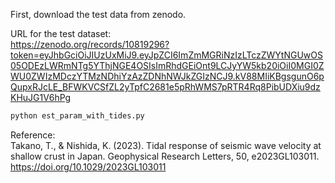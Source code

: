 First, download the test data from zenodo.

URL for the test dataset:   
https://zenodo.org/records/10819296?token=eyJhbGciOiJIUzUxMiJ9.eyJpZCI6ImZmMGRiNzIzLTczZWYtNGUwOS05ODEzLWRmNTg5YThjNGE4OSIsImRhdGEiOnt9LCJyYW5kb20iOiI0MGI0ZWU0ZWIzMDczYTMzNDhiYzAzZDNhNWJkZGIzNCJ9.kV88MIiKBgsgunO6pQupxRJcLE_BFWKVCSfZL2yTpfC2681e5pRhWMS7pRTR4Rq8PibUDXiu9dzKHuJG1V6hPg


```python
python est_param_with_tides.py
```

Reference:   
Takano, T., & Nishida, K. (2023). Tidal response of seismic wave velocity at shallow crust in Japan. Geophysical Research Letters, 50, e2023GL103011. https://doi.org/10.1029/2023GL103011


